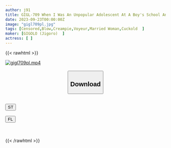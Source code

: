 ```yaml
---
author: j91
title: GIGL-709 When I Was An Unpopular Adolescent At A Boy's School And Was Picked Up By Baseball, When I Became A Coach Of A Boys' Baseball Team... My Mom, Who Was Young And Toned, Leaving Away Her Husband And Children, Got A Tongue Like A Maiden And Burned Into Taking Care Of Her. I Got Hooked On The Neighborhood Affair Vol.7
date: 2023-09-23T00:00:00Z
image: "gigl709pl.jpg"
tags: [Censored,Blow,Creampie,Voyeur,Married Woman,Cuckold	]
maker: [GIGOLO (Jigoro)  ]
actress: [ ]
---
```



{{< rawhtml >}}

<div class="video" data-videoid="WbZRdDW9aQUAyr">
    <a href="javascript:;">
        <img src="https://my.j91.asia/posts/gigl709pl/gigl709pl.jpg" width="WIDTH" height="HEIGHT" alt="gigl709pl.mp4" loading="lazy">
    </a>
</div>

<script type="text/javascript" src="https://j91.asia/asset/on-demand-st.js"></script>

<br>
  <link rel="stylesheet" href="https://j91.asia/asset/bs5.css">
  
  <center>
  <button class="btn btn-primary" type="button" data-bs-toggle="collapse" data-bs-target=".multi-collapse" aria-expanded="false" aria-controls="multiCollapseExample1 multiCollapseExample2"><h2>Download</h2></button></center>
</p>
<div class="row">
  <div class="col">
    <div class="collapse multi-collapse" id="multiCollapseExample1">
      <div class="card card-body">
	      	      <br>
<div class="buttons">  
<a href="https://streamtape.to/v/WbZRdDW9aQUAyr"><button class="btn-hover color-3"><i class="fa fa-download"></i> ST</button></a></div>
    </div>
  </div>
</div>
  <div class="col">
    <div class="collapse multi-collapse" id="multiCollapseExample2">
      <div class="card card-body">
	      <br>
<div class="buttons">
    <a href="https://filelions.online/f/gk9tovbpax3t"><button class="btn-hover color-9"><i class="fa fa-download"></i> FL</button></a></div>
<br><br>
      </div>
    </div>
  </div>
</div>

{{< /rawhtml >}}